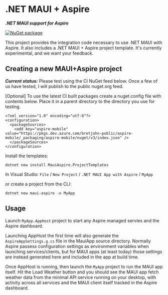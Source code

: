 # .NET MAUI + Aspire

***.NET MAUI support for Aspire***

[![NuGet package](https://img.shields.io/nuget/v/MauiAspire.svg)](https://nuget.org/packages/MauiAspire)

This project provides the integration code necessary to use .NET MAUI with Aspire. It also includes a .NET MAUI + Aspire project template. It's currently experimental, and we want
your feedback.

## Creating a new MAUI+Aspire project

**_Current status:_**
Please test using the CI NuGet feed below. Once a few of us have tested, I will publish to the public nuget.org feed.

[Optional] To use the latest CI built packages create a nuget.config file with contents below. Place it in a parent directory to the directory you use for testing.

```
<?xml version="1.0" encoding="utf-8"?>
<configuration>
  <packageSources>
    <add key="aspire-mobile" value="https://pkgs.dev.azure.com/bretjohn-public/aspire-mobile/_packaging/aspire-mobile/nuget/v3/index.json" />
  </packageSources>
</configuration>
```

Install the templates:
```
dotnet new install MauiAspire.ProjectTemplates
```

In Visual Studio: `File` / `New Project` / `.NET MAUI App with Aspire` / `MyApp`

or create a project from the CLI:
```
dotnet new maui-aspire -o MyApp
```

## Usage

Launch `MyApp.AppHost` project to start any Aspire managed servies and the
Aspire dashboard.

Launching AppHost the first time will also generate the `AspireAppSettings.g.cs` file in the MauiApp source directory.
Normally Aspire passess configuration settings as environment variables when launching services/clients, but for MAUI
apps (at least today) those settings are instead generated here and included in the app at build time.

Once AppHost is running, then launch the `MyApp` project to run the MAUI app itself. Hit the Load Weather button and
you should see the MAUI app fetch weather data from the minimal API service running on your desktop, with activity across
all services and the MAUI client itself tracked in the Aspire dashboard.
